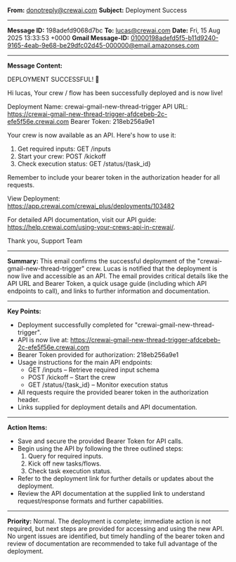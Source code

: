 **From:** donotreply@crewai.com
**Subject:** Deployment Success

---

**Message ID:** 198adefd9068d7bc
**To:** lucas@crewai.com
**Date:** Fri, 15 Aug 2025 13:33:53 +0000
**Gmail Message-ID:** <01000198adefd5f5-b11d9240-9165-4eab-9e68-be29dfc02d45-000000@email.amazonses.com>

---

**Message Content:**

DEPLOYMENT SUCCESSFUL! 🎉

Hi lucas,
Your crew / flow has been successfully deployed and is now live!

Deployment Name: crewai-gmail-new-thread-trigger
API URL:
https://crewai-gmail-new-thread-trigger-afdcebeb-2c-efe5f56e.crewai.com
Bearer Token: 218eb256a9e1

Your crew is now available as an API. Here's how to use it:

 1. Get required inputs:
      GET /inputs
 2. Start your crew:
      POST /kickoff
 3. Check execution status:
      GET /status/{task_id}

Remember to include your bearer token in the authorization header for all requests.

View Deployment: https://app.crewai.com/crewai_plus/deployments/103482

For detailed API documentation, visit our API guide:
https://help.crewai.com/using-your-crews-api-in-crewai/.

Thank you,
Support Team

---

**Summary:**
This email confirms the successful deployment of the "crewai-gmail-new-thread-trigger" crew. Lucas is notified that the deployment is now live and accessible as an API. The email provides critical details like the API URL and Bearer Token, a quick usage guide (including which API endpoints to call), and links to further information and documentation.

---

**Key Points:**
- Deployment successfully completed for "crewai-gmail-new-thread-trigger".
- API is now live at: https://crewai-gmail-new-thread-trigger-afdcebeb-2c-efe5f56e.crewai.com
- Bearer Token provided for authorization: 218eb256a9e1
- Usage instructions for the main API endpoints:
  - GET /inputs – Retrieve required input schema
  - POST /kickoff – Start the crew
  - GET /status/{task_id} – Monitor execution status
- All requests require the provided bearer token in the authorization header.
- Links supplied for deployment details and API documentation.

---

**Action Items:**
- Save and secure the provided Bearer Token for API calls.
- Begin using the API by following the three outlined steps:
  1. Query for required inputs.
  2. Kick off new tasks/flows.
  3. Check task execution status.
- Refer to the deployment link for further details or updates about the deployment.
- Review the API documentation at the supplied link to understand request/response formats and further capabilities.

---

**Priority:**
Normal. The deployment is complete; immediate action is not required, but next steps are provided for accessing and using the new API. No urgent issues are identified, but timely handling of the bearer token and review of documentation are recommended to take full advantage of the deployment.
